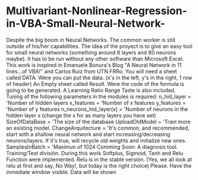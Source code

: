 # Multivariant-Nonlinear-Regression-in-VBA-Small-Neural-Network-
Despite the big boom in Neural Networks. The common worker is still outside of his/her capabilities.
The idea of the proyect is to give an easy tool for small neural networks (something around 6 layers and 80 neurons maybe).
It has to be run without any other software than Microsoft Excel.
This work is inspired in Emanuele Bonura's Blog "A Neural Network in 11 lines…of VBA!" and Carlos Ruiz from UTN FRRo.
You will need a sheet called DATA. Were you can put the data. (x's in the left, y's in the right, 1 row of header) An Empty sheet called Result. Were the code of the formula is going to be generated.
A Learning Ratio Range Taste is also included.
Tuning of the following parameters in the modules is required:
n_hid_layer = 'Number of hidden layers
x_features = 'Number of x features
y_features = 'Number of y features
n_neurons_hid_layer(x) = 'Number of neurons in the hidden layer x (change the x for as many layers you have set)
SizeOfDataBase = 'The size of the database
UploadOldModel = 'Train more an existing model.
ChangeArquitecture = 'It's common, and recommended, start with a shallow neural network and start increasing/decreasing neurons/layers. If it's true, will recycle old weights and initialize new ones.
SamplesInBatch = 'Maximun of 1024
Comming Soon:
A diagnosis tool.
Training/Test división.
During this work Softplus, Sigmoid, Tanh and Relu Function were implemented. Relu is in the stable versión. (Yes, we all look at relu at first and say, No Way!, but today is the right choice)
Please. Have the inmediate window visible. Data will be shown
